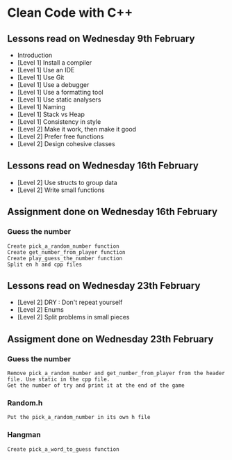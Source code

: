 # Clean Code with C++

## Lessons read on Wednesday 9th February

- Introduction
- [Level 1] Install a compiler
- [Level 1] Use an IDE
- [Level 1] Use Git
- [Level 1] Use a debugger
- [Level 1] Use a formatting tool
- [Level 1] Use static analysers
- [Level 1] Naming
- [Level 1] Stack vs Heap
- [Level 1] Consistency in style
- [Level 2] Make it work, then make it good		
- [Level 2] Prefer free functions
- [Level 2] Design cohesive classes

## Lessons read on Wednesday 16th February

- [Level 2] Use structs to group data
- [Level 2] Write small functions

## Assignment done on Wednesday 16th February

### Guess the number
    
    Create pick_a_random_number function
    Create get_number_from_player function
    Create play_guess_the_number function
    Split en h and cpp files

## Lessons read on Wednesday 23th February
- [Level 2] DRY : Don't repeat yourself
- [Level 2] Enums
- [Level 2] Split problems in small pieces

## Assigment done on Wednesday 23th February

### Guess the number

    Remove pick_a_random_number and get_number_from_player from the header file. Use static in the cpp file.
    Get the number of try and print it at the end of the game

### Random.h

    Put the pick_a_random_number in its own h file

### Hangman

    Create pick_a_word_to_guess function